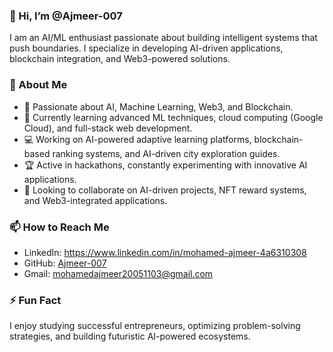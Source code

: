 ### 👋 Hi, I’m @Ajmeer-007  

I am an AI/ML enthusiast passionate about building intelligent systems that push boundaries. I specialize in developing AI-driven applications, blockchain integration, and Web3-powered solutions.  

### 🚀 About Me  
- 👀 Passionate about AI, Machine Learning, Web3, and Blockchain.  
- 🌱 Currently learning advanced ML techniques, cloud computing (Google Cloud), and full-stack web development.  
- 💻 Working on AI-powered adaptive learning platforms, blockchain-based ranking systems, and AI-driven city exploration guides.  
- 🏆 Active in hackathons, constantly experimenting with innovative AI applications.  
- 💞️ Looking to collaborate on AI-driven projects, NFT reward systems, and Web3-integrated applications.  

### 📫 How to Reach Me  
- LinkedIn: https://www.linkedin.com/in/mohamed-ajmeer-4a6310308 
- GitHub: [Ajmeer-007](https://github.com/Ajmeer-007)
- Gmail: mohamedajmeer20051103@gmail.com

### ⚡ Fun Fact  
I enjoy studying successful entrepreneurs, optimizing problem-solving strategies, and building futuristic AI-powered ecosystems.  

